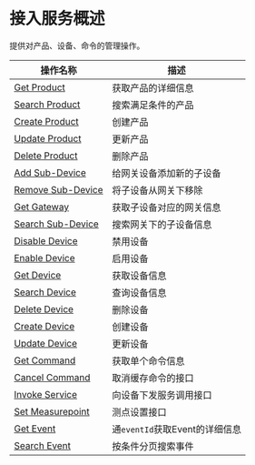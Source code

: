 # 接入服务概述

提供对产品、设备、命令的管理操作。

| 操作名称     | 描述                |
|--------------|---------------------|
| [Get Product](get_product) | 获取产品的详细信息 |
| [Search Product](search_product)    | 搜索满足条件的产品 |
|[Create Product](create_product) |创建产品|
|[Update Product](update_product)  |更新产品|
|[Delete Product](delete_product) |删除产品|
|[Add Sub-Device](add_sub_device) |给网关设备添加新的子设备|
|[Remove Sub-Device](remove_sub_device) |将子设备从网关下移除|
|[Get Gateway](get_gateway)  |获取子设备对应的网关信息|
|[Search Sub-Device](search_sub_device) |搜索网关下的子设备信息|
|[Disable Device](disable_device)|禁用设备|
|[Enable Device](enable_device)|启用设备|
|[Get Device](get_device)|获取设备信息|
|[Search Device](search_device)|查询设备信息|
|[Delete Device](delete_device)|删除设备|
|[Create Device](create_device)|创建设备|
|[Update Device](update_device)|更新设备|
|[Get Command](get_command)|获取单个命令信息|
|[Cancel Command](cancel_command)|取消缓存命令的接口|
|[Invoke Service](invoke_service)|向设备下发服务调用接口|
|[Set Measurepoint](set_measurepoint)|测点设置接口|
|[Get Event](get_event)|通`eventId`获取Event的详细信息|
|[Search Event](search_event)|按条件分页搜索事件|
